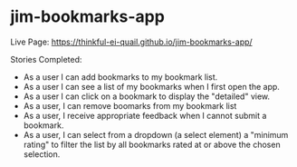 # jim-bookmarks-app

Live Page: https://thinkful-ei-quail.github.io/jim-bookmarks-app/

Stories Completed:
* As a user I can add bookmarks to my bookmark list.
* As a user I can see a list of my bookmarks when I first open the app.
* As a user I can click on a bookmark to display the "detailed" view.
* As a user, I can remove boomarks from my bookmark list
* As a user, I receive appropriate feedback when I cannot submit a bookmark.
* As a user, I can select from a dropdown (a select element) a "minimum rating" to filter the list by all bookmarks rated at or above the chosen selection.

